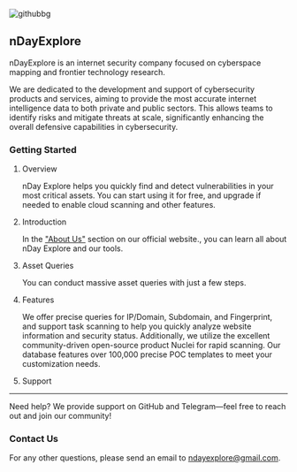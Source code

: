 ![githubbg](https://github.com/user-attachments/assets/b0802da8-31b9-4238-be57-c8577139773a)

## nDayExplore

nDayExplore is an internet security company focused on cyberspace mapping and frontier technology research.

We are dedicated to the development and support of cybersecurity products and services, aiming to provide the most accurate internet intelligence data to both private and public sectors. This allows teams to identify risks and mitigate threats at scale, significantly enhancing the overall defensive capabilities in cybersecurity.

### Getting Started

1. Overview

   nDay Explore helps you quickly find and detect vulnerabilities in your most critical assets. You can start using it for free, and upgrade if needed to enable cloud scanning and other features.

2. Introduction

   In the ["About Us"](https://www.nday.pro/aboutus) section on our official website., you can learn all about nDay Explore and our tools.

3. Asset Queries

   You can conduct massive asset queries with just a few steps.

4. Features

   We offer precise queries for IP/Domain, Subdomain, and Fingerprint, and support task scanning to help you quickly analyze website information and security status. Additionally, we utilize the excellent community-driven open-source product Nuclei for rapid scanning. Our database features over 100,000 precise POC templates to meet your customization needs.

5. Support
---
   Need help? We provide support on GitHub and Telegram—feel free to reach out and join our community!

### Contact Us

For any other questions, please send an email to ndayexplore@gmail.com.

<!---
nDayExplore/nDayExplore is a ✨ special ✨ repository because its `README.md` (this file) appears on your GitHub profile.
You can click the Preview link to take a look at your changes.
--->
